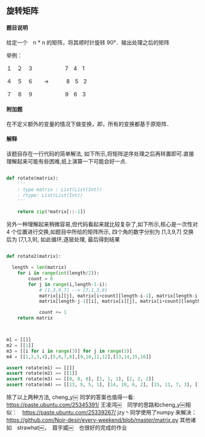 ## 旋转矩阵

#### 题目说明

给定一个　n * n 的矩阵，将其顺时针旋转 90°．输出处理之后的矩阵

举例：　

１　２　３　　　　　　7　4　1

４　５　６　　-> 　　　8　5　2

７　８　９　　　　　　9　6　3　


#### 附加题

在不定义额外的变量的情况下做变换，即，所有的变换都基于原矩阵．


#### 解释

该题目存在一行代码的简单解法, 如下所示,将矩阵逆序处理之后再转置即可.直接理解起来可能有些困难,纸上演算一下可能会好一点.

```python

def rotate(matrix):
    '''
    : type matrix : List(List(Int))
    : rtype: List(List(Int))
    '''

    return zip(*matrix[::-1])

```

另外一种理解起来稍微容易,但代码看起来就比较复杂了,如下所示,核心是一次性对 4 个位置进行交换,如题目中所给的矩阵所示, 四个角的数字分别为 [1,3,9,7] 交换后为 [7,1,3,9], 如此循环,逐层处理, 最后得到结果

```python

def rotate2(matrix):

  length = len(matrix)
    for i in range(int(length/2)):
        count = 0
        for j in range(i,length-1-i):
            # [1,3,9,7] --> [7,1,3,9]
            matrix[i][j], matrix[i+count][length-i-1], matrix[length-i-1][length-j-1], matrix[length-j-1][i] = \
            matrix[length-j-1][i], matrix[i][j], matrix[i+count][length-i-1], matrix[length-i-1][length-j-1]

            count += 1
    return matrix



m1 = [[]]
m2 = [[1]]
m3 = [[i for i in range(3)] for j in range(3)]
m4 = [[1,2,3,4],[5,6,7,8],[9,10,11,12],[13,14,15,16]]

assert rotate(m1) == [[]]
assert rotate(m2) == [[1]]
assert rotate(m3) == [[0, 0, 0], [1, 1, 1], [2, 2, 2]]
assert rotate(m4) == [[13, 9, 5, 1], [14, 10, 6, 2], [15, 11, 7, 3], [16, 12, 8, 4]]

```

除了以上两种方法,
cheng_y￼ 同学的答案也值得一看:　https://paste.ubuntu.com/25345391/
王凌鸿￼　同学的思路和cheng_y￼相似：　https://paste.ubuntu.com/25339267/
jzy丶同学使用了numpy 来解决： https://github.com/Noir-desir/every-weekend/blob/master/matrix.py
其他诸如　strawhat￼，　聂宇威￼　也很好的完成的作业
